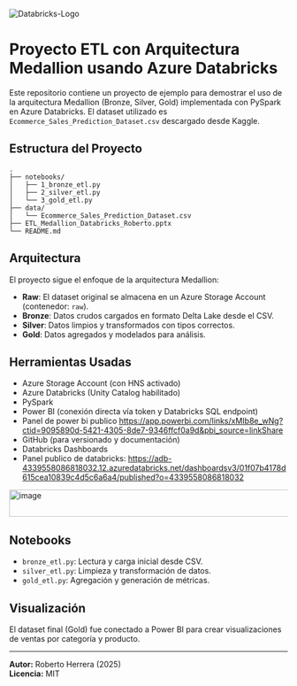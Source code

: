 <img src="https://i.ibb.co/wFC05TLW/Databricks-Logo.png" alt="Databricks-Logo" border="0"></a>
# Proyecto ETL con Arquitectura Medallion usando Azure Databricks

Este repositorio contiene un proyecto de ejemplo para demostrar el uso de la arquitectura Medallion (Bronze, Silver, Gold)
implementada con PySpark en Azure Databricks. El dataset utilizado es `Ecommerce_Sales_Prediction_Dataset.csv` descargado desde Kaggle.

## Estructura del Proyecto

```
.
├── notebooks/
│   ├── 1_bronze_etl.py
│   ├── 2_silver_etl.py
│   └── 3_gold_etl.py
├── data/
│   └── Ecommerce_Sales_Prediction_Dataset.csv
├── ETL_Medallion_Databricks_Roberto.pptx
└── README.md
```

## Arquitectura

El proyecto sigue el enfoque de la arquitectura Medallion:

- **Raw**: El dataset original se almacena en un Azure Storage Account (contenedor: `raw`).
- **Bronze**: Datos crudos cargados en formato Delta Lake desde el CSV.
- **Silver**: Datos limpios y transformados con tipos correctos.
- **Gold**: Datos agregados y modelados para análisis.

## Herramientas Usadas

- Azure Storage Account (con HNS activado)
- Azure Databricks (Unity Catalog habilitado)
- PySpark
- Power BI (conexión directa vía token y Databricks SQL endpoint)
- Panel de power bi publico https://app.powerbi.com/links/xMIb8e_wNg?ctid=9095890d-5421-4305-8de7-9346ffcf0a9d&pbi_source=linkShare
- GitHub (para versionado y documentación)
- Databricks Dashboards
- Panel publico de databricks: https://adb-4339558086818032.12.azuredatabricks.net/dashboardsv3/01f07b4178d615cea10839c4d5c6a6a4/published?o=4339558086818032

<img width="1382" height="49" alt="image" src="https://upload.wikimedia.org/wikipedia/commons/6/63/Databricks_Logo.png" />


## Notebooks

- `bronze_etl.py`: Lectura y carga inicial desde CSV.
- `silver_etl.py`: Limpieza y transformación de datos.
- `gold_etl.py`: Agregación y generación de métricas.

## Visualización

El dataset final (Gold) fue conectado a Power BI para crear visualizaciones de ventas por categoría y producto.

---

**Autor:** Roberto Herrera (2025)  
**Licencia:** MIT

